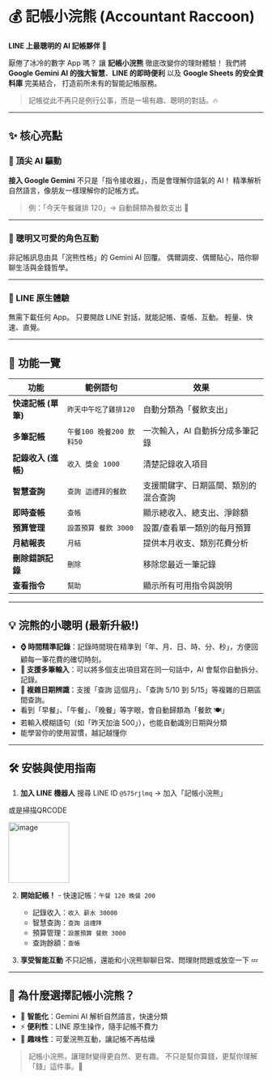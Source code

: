 # 💰 記帳小浣熊 (Accountant Raccoon) 
**LINE 上最聰明的 AI 記帳夥伴 🦝**

厭倦了冰冷的數字 App 嗎？ 
讓 **記帳小浣熊** 徹底改變你的理財體驗！ 
我們將 **Google Gemini AI 的強大智慧**、**LINE 的即時便利** 以及 **Google Sheets 的安全資料庫** 完美結合， 
打造前所未有的智能記帳服務。 
> 記帳從此不再只是例行公事，而是一場有趣、聰明的對話。🔥 

---

## ✨ 核心亮點

### 🧠 頂尖 AI 驅動
**接入 Google Gemini** 不只是「指令接收器」，而是會理解你語氣的 AI！ 
精準解析自然語言，像朋友一樣理解你的記帳方式。 
> 例：「今天午餐雞排 120」→ 自動歸類為餐飲支出 🍗

---

### 🦝 聰明又可愛的角色互動
非記帳訊息由具「浣熊性格」的 Gemini AI 回覆。 
偶爾調皮、偶爾貼心，陪你聊聊生活與金錢哲學。 

---

### 💬 LINE 原生體驗
無需下載任何 App。 
只要開啟 LINE 對話，就能記帳、查帳、互動。 
輕量、快速、直覺。

---

## 🚀 功能一覽

| 功能 | 範例語句 | 效果 |
|------|------------|-------|
| **快速記帳 (單筆)** | `昨天中午吃了雞排120` | 自動分類為「餐飲支出」 |
| **多筆記帳** | `午餐100 晚餐200 飲料50` | 一次輸入，AI 自動拆分成多筆記錄 |
| **記錄收入 (進帳)** | `收入 獎金 1000` | 清楚記錄收入項目 |
| **智慧查詢** | `查詢 這禮拜的餐飲` | 支援關鍵字、日期區間、類別的混合查詢 |
| **即時查帳** | `查帳` | 顯示總收入、總支出、淨餘額 |
| **預算管理** | `設置預算 餐飲 3000` | 設置/查看單一類別的每月預算 |
| **月結報表** | `月結` | 提供本月收支、類別花費分析 |
| **刪除錯誤記錄** | `刪除` | 移除您最近一筆記錄 |
| **查看指令** | `幫助` | 顯示所有可用指令與說明 |

---

## 💡 浣熊的小聰明 (最新升級!)

- **⌚ 時間精準記錄**：記錄時間現在精準到「年、月、日、時、分、秒」，方便回顧每一筆花費的確切時刻。
- **🚀 支援多筆輸入**：可以將多個支出項目寫在同一句話中，AI 會幫你自動拆分、記錄。
- **📅 複雜日期辨識**：支援「查詢 這個月」、「查詢 5/10 到 5/15」等複雜的日期區間查詢。
- 看到「早餐」、「午餐」、「晚餐」等字眼，會自動歸類為「餐飲 🍽️」
- 若輸入模糊語句（如「昨天加油 500」），也能自動識別日期與分類
- 能學習你的使用習慣，越記越懂你 

---

## 🛠️ 安裝與使用指南

1. **加入 LINE 機器人** 搜尋 LINE ID `@575rjlmq` → 加入「記帳小浣熊」

或是掃描QRCODE

[<img width="120" height="120" alt="image" src="https://github.com/user-attachments/assets/104dc228-8e51-4a0f-a771-d45f745a6923" />](https://qr-official.line.me/sid/L/575rjlmq.png)

2. **開始記帳！** - 快速記帳：`午餐 120 晚餐 200` 
   - 記錄收入：`收入 薪水 30000` 
   - 智慧查詢：`查詢 這禮拜`
   - 預算管理：`設置預算 餐飲 3000`
   - 查詢餘額：`查帳` 

3. **享受智能互動** 不只記帳，還能和小浣熊聊聊日常、問理財問題或放空一下 💤 

---

## 🎯 為什麼選擇記帳小浣熊？

- 🧠 **智能化**：Gemini AI 解析自然語言，快速分類 
- ⚡ **便利性**：LINE 原生操作，隨手記帳不費力 
- 🦝 **趣味性**：可愛浣熊互動，讓記帳不再枯燥 

> 記帳小浣熊，讓理財變得更自然、更有趣。 
> 不只是幫你算錢，更幫你理解「錢」這件事。💭
